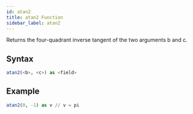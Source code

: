 ```yaml
---
id: atan2
title: atan2 Function
sidebar_label: atan2
---
```



Returns the four-quadrant inverse tangent of the two arguments b and c.

## Syntax

```sql
atan2(<b>, <c>) as <field>
```

## Example

```sql
atan2(0, -1) as v // v = pi
```
